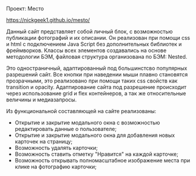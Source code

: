 Проект: Место

https://nickgeek1.github.io/mesto/

Данный сайт представляет собой личный блок, с возможностью публикации фотографий и их описании.
Он реализован при помощи css и html с подключением Java Script без дополнительных библиотек и фреймворков.
Классы всех элементов создавались на основе методологии БЭМ, файловая структура организована по БЭМ: Nested.

Это одностраничный, адаптированный под большинстсво популярных разрешений сайт.
Все кнопки при наведении мыши плавно становятся прозрачными, это реализовано при помощи таких css свойств как transition и opacity.
Адаптирование сайта под разрешение происходит через использование grid и flex контейнеров, а так же относительные величины и медиазапросы.

Из функциональной составляющей на сайте реализованы:
- Открытие и закрытие модального окна с возможностью редактировать данные о пользователе;
- Открытие и закрытие модального окна для добавления новых карточек на страницу;
- Возможность удалять карточки;
- Возможность ставить отметку "Нравится" на каждой карточке;
- Возможность открывать полномасштабное изображение места при клике на фотографию карточки;
